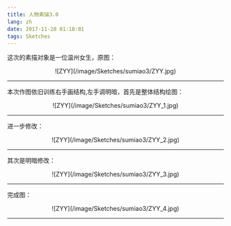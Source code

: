 ```yaml
---
title: 人物素描3.0
lang: zh
date: 2017-11-28 01:18:01
tags: Sketches
---
```


这次的素描对象是一位温州女生，原图：

<center>![ZYY](/image/Sketches/sumiao3/ZYY.jpg)</center>

----------------------------------------  

本次作图依旧训练右手画结构,左手调明暗，首先是整体结构绘图：

<center>![ZYY](/image/Sketches/sumiao3/ZYY_1.jpg)</center>

----------------------------------------  

进一步修改：

<center>![ZYY](/image/Sketches/sumiao3/ZYY_2.jpg)</center>

----------------------------------------  

其次是明暗修改：

<center>![ZYY](/image/Sketches/sumiao3/ZYY_3.jpg)</center>

----------------------------------------  

完成图：

<center>![ZYY](/image/Sketches/sumiao3/ZYY_4.jpg)</center>

----------------------------------------  